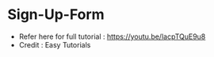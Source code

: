 # Sign-Up-Form
- Refer here for full tutorial : https://youtu.be/lacpTQuE9u8
- Credit : Easy Tutorials
